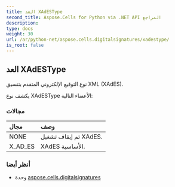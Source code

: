 ```yaml
---
title: العد XAdESType
second_title: Aspose.Cells for Python via .NET API المراجع
description:
type: docs
weight: 30
url: /ar/python-net/aspose.cells.digitalsignatures/xadestype/
is_root: false
---
```

##  العد XAdESType
نوع التوقيع الإلكتروني المتقدم بتنسيق XML (XAdES).



يكشف نوع XAdESType الأعضاء التالية:

###  مجالات
| مجال| وصف|
| :- | :- |
| NONE | تم إيقاف تشغيل XAdES.|
| X_AD_ES | XAdES الأساسية.|



###  أنظر أيضا
* وحدة [aspose.cells.digitalsignatures](..)
